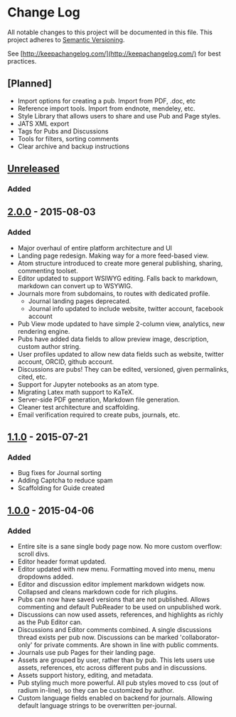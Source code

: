 # Change Log
All notable changes to this project will be documented in this file.
This project adheres to [Semantic Versioning](http://semver.org/).

See [http://keepachangelog.com/](http://keepachangelog.com/) for best practices.

## [Planned]
- Import options for creating a pub. Import from PDF, .doc, etc
- Reference import tools. Import from endnote, mendeley, etc.
- Style Library that allows users to share and use Pub and Page styles.
- JATS XML export
- Tags for Pubs and Discussions
- Tools for filters, sorting comments
- Clear archive and backup instructions

## [Unreleased]
### Added

## [2.0.0] - 2015-08-03
### Added
- Major overhaul of entire platform architecture and UI
- Landing page redesign. Making way for a more feed-based view.
- Atom structure introduced to create more general publishing, sharing, commenting toolset.
- Editor updated to support WSIWYG editing. Falls back to markdown, markdown can convert up to WSYWIG.
- Journals more from subdomains, to routes with dedicated profile. 
    - Journal landing pages deprecated. 
    - Journal info updated to include website, twitter account, facebook account
- Pub View mode updated to have simple 2-column view, analytics, new rendering engine. 
- Pubs have added data fields to allow preview image, description, custom author string.
- User profiles updated to allow new data fields such as website, twitter account, ORCID, github account.
- Discussions are pubs! They can be edited, versioned, given permalinks, cited, etc.
- Support for Jupyter notebooks as an atom type.
- Migrating Latex math support to KaTeX.
- Server-side PDF generation, Markdown file generation.
- Cleaner test architecture and scaffolding.
- Email verification required to create pubs, journals, etc.

## [1.1.0] - 2015-07-21
### Added 
- Bug fixes for Journal sorting
- Adding Captcha to reduce spam
- Scaffolding for Guide created


## [1.0.0] - 2015-04-06
### Added
- Entire site is a sane single body page now. No more custom overflow: scroll divs.
- Editor header format updated.
- Editor updated with new menu. Formatting moved into menu, menu dropdowns added.
- Editor and discussion editor implement markdown widgets now. Collapsed and cleans markdown code for rich plugins.
- Pubs can now have saved versions that are not published. Allows commenting and default PubReader to be used on unpublished work.
- Discussions can now used assets, references, and highlights as richly as the Pub Editor can.
- Discussions and Editor comments combined. A single discussions thread exists per pub now. Discussions can be marked 'collaborator-only' for private comments. Are shown in line with public comments.
- Journals use pub Pages for their landing page.
- Assets are grouped by user, rather than by pub. This lets users use assets, references, etc across different pubs and in discussions.
- Assets support history, editing, and metadata.
- Pub styling much more powerful. All pub styles moved to css (out of radium in-line), so they can be customized by author.
- Custom language fields enabled on backend for journals. Allowing default language strings to be overwritten per-journal.


[Unreleased]: https://github.com/pubpub/pubpub/compare/v2.0.0...HEAD
[2.0.0]: https://github.com/pubpub/pubpub/compare/v1.1.0...v2.0.0
[1.1.0]: https://github.com/pubpub/pubpub/compare/v0.2.0...v1.0.0
[1.0.0]: https://github.com/pubpub/pubpub/commit/12136801c7f5f5dc8225077653ed713f348f2673
